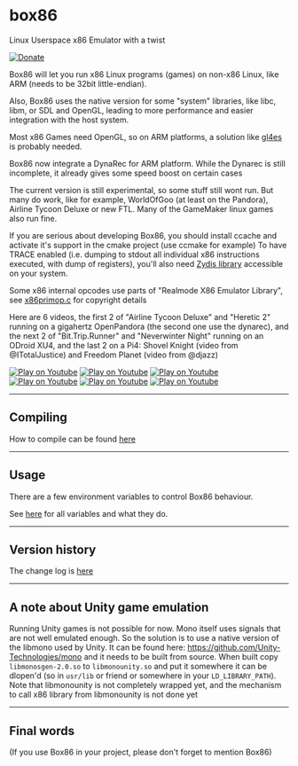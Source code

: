 # box86

Linux Userspace x86 Emulator with a twist

[![Donate](https://img.shields.io/badge/Donate-PayPal-green.svg)](https://www.paypal.com/cgi-bin/webscr?cmd=_donations&business=LU8Y2T62ZWFHU)

Box86 will let you run x86 Linux programs (games) on non-x86 Linux, like ARM (needs to be 32bit little-endian).

Also, Box86 uses the native version for some "system" libraries, like libc, libm, or SDL and OpenGL, leading to more performance and easier integration with the host system.

Most x86 Games need OpenGL, so on ARM platforms, a solution like [gl4es](https://github.com/ptitSeb/gl4es) is probably needed.

Box86 now integrate a DynaRec for ARM platform. While the Dynarec is still incomplete, it already gives some speed boost on certain cases

The current version is still experimental, so some stuff still wont run. But many do work, like for example, WorldOfGoo (at least on the Pandora), Airline Tycoon Deluxe or new FTL. Many of the GameMaker linux games also run fine.

If you are serious about developing Box86, you should install ccache and activate it's support in the cmake project (use ccmake for example)
To have TRACE enabled (i.e. dumping to stdout all individual x86 instructions executed, with dump of registers), you'll also need [Zydis library](https://github.com/zyantific/zydis) accessible on your system.

Some x86 internal opcodes use parts of "Realmode X86 Emulator Library", see [x86primop.c](src/x86primop.c) for copyright details

Here are 6 videos, the first 2 of "Airline Tycoon Deluxe" and "Heretic 2" running on a gigahertz OpenPandora (the second one use the dynarec), and the next 2 of "Bit.Trip.Runner" and "Neverwinter Night" running on an ODroid XU4, and the last 2 on a Pi4: Shovel Knight (video from @ITotalJustice) and Freedom Planet (video from @djazz)

[![Play on Youtube](https://img.youtube.com/vi/bLt0hMoFDLk/3.jpg)](https://www.youtube.com/watch?v=bLt0hMoFDLk) [![Play on Youtube](https://img.youtube.com/vi/MM7kWYts7IA/3.jpg)](https://www.youtube.com/watch?v=MM7kWYts7IA) [![Play on Youtube](https://img.youtube.com/vi/8hr71S029Hg/1.jpg)](https://www.youtube.com/watch?v=8hr71S029Hg) [![Play on Youtube](https://img.youtube.com/vi/B4YN37z3-ws/1.jpg)](https://www.youtube.com/watch?v=B4YN37z3-ws) [![Play on Youtube](https://img.youtube.com/vi/xk8Q30mxqPg/1.jpg)](https://www.youtube.com/watch?v=xk8Q30mxqPg) [![Play on Youtube](https://img.youtube.com/vi/_QMRMVvYrqU/1.jpg)](https://www.youtube.com/watch?v=_QMRMVvYrqU)

----

Compiling
----
How to compile can be found [here](COMPILE.md)

----

Usage
----

There are a few environment variables to control Box86 behaviour.

See [here](USAGE.md) for all variables and what they do.

----

Version history
----

The change log is [here](CHANGELOG.md)

----

A note about Unity game emulation
----

Running Unity games is not possible for now. Mono itself uses signals that are not well emulated enough. So the solution is to use a native version of the libmono used by Unity. It can be found here: https://github.com/Unity-Technologies/mono and it needs to be built from source. When built copy `libmonosgen-2.0.so` to `libmonounity.so` and put it somewhere it can be dlopen'd (so in `usr/lib` or friend or somewhere in your `LD_LIBRARY_PATH`).
Note that libmonounity is not completely wrapped yet, and the mechanism to call x86 library from libmonounity is not done yet

----

Final words
----

(If you use Box86 in your project, please don't forget to mention Box86)
